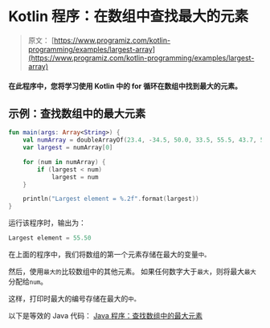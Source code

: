 # Kotlin 程序：在数组中查找最大的元素

> 原文： [https://www.programiz.com/kotlin-programming/examples/largest-array](https://www.programiz.com/kotlin-programming/examples/largest-array)

#### 在此程序中，您将学习使用 Kotlin 中的 for 循环在数组中找到最大的元素。

## 示例：查找数组中的最大元素

```kt
fun main(args: Array<String>) {
    val numArray = doubleArrayOf(23.4, -34.5, 50.0, 33.5, 55.5, 43.7, 5.7, -66.5)
    var largest = numArray[0]

    for (num in numArray) {
        if (largest < num)
            largest = num
    }

    println("Largest element = %.2f".format(largest))
}
```

运行该程序时，输出为：

```kt
Largest element = 55.50
```

在上面的程序中，我们将数组的第一个元素存储在最大的变量`中。`

然后，使用`最大的`比较数组中的其他元素。 如果任何数字大于`最大`，则将最大`最大`分配给`num`。

这样，打印时最大的编号存储在最大的`中。`

以下是等效的 Java 代码： [Java 程序：查找数组中的最大元素](/java-programming/examples/largest-array "Java program to find the largest element in an array")